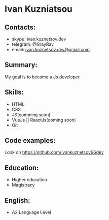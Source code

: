 # Ivan Kuzniatsou
## Contacts:
* skype: ivan.kuznetsov.dev
* telegram: @GrayRav
* email: ivan.kuznetsov.dev@gmail.com
## Summary:
My goal is to become a Js developer.
## Skills:
* HTML
* CSS
* JS(comming soon)
* VueJs || ReactJs(coming soon)
* Git
## Code examples:
Look on https://github.com/ivankuznetsov96dev
## Education:
* Higher education
* Magistracy
## English:
* A2 Language Level
